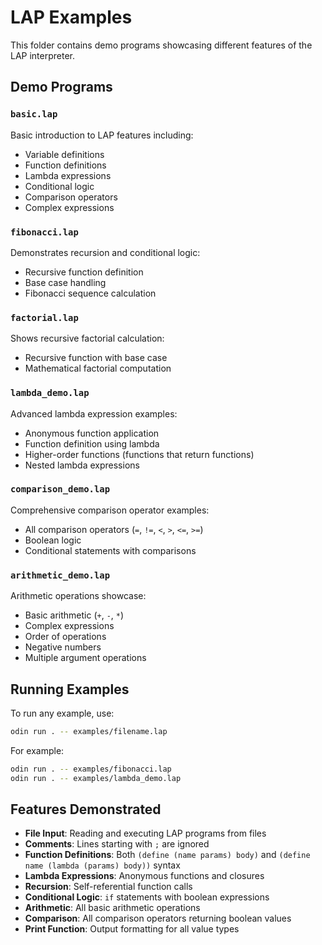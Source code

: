 # LAP Examples

This folder contains demo programs showcasing different features of the LAP interpreter.

## Demo Programs

### `basic.lap`

Basic introduction to LAP features including:

- Variable definitions
- Function definitions
- Lambda expressions
- Conditional logic
- Comparison operators
- Complex expressions

### `fibonacci.lap`

Demonstrates recursion and conditional logic:

- Recursive function definition
- Base case handling
- Fibonacci sequence calculation

### `factorial.lap`

Shows recursive factorial calculation:

- Recursive function with base case
- Mathematical factorial computation

### `lambda_demo.lap`

Advanced lambda expression examples:

- Anonymous function application
- Function definition using lambda
- Higher-order functions (functions that return functions)
- Nested lambda expressions

### `comparison_demo.lap`

Comprehensive comparison operator examples:

- All comparison operators (`=`, `!=`, `<`, `>`, `<=`, `>=`)
- Boolean logic
- Conditional statements with comparisons

### `arithmetic_demo.lap`

Arithmetic operations showcase:

- Basic arithmetic (`+`, `-`, `*`)
- Complex expressions
- Order of operations
- Negative numbers
- Multiple argument operations

## Running Examples

To run any example, use:

```bash
odin run . -- examples/filename.lap
```

For example:

```bash
odin run . -- examples/fibonacci.lap
odin run . -- examples/lambda_demo.lap
```

## Features Demonstrated

- **File Input**: Reading and executing LAP programs from files
- **Comments**: Lines starting with `;` are ignored
- **Function Definitions**: Both `(define (name params) body)` and `(define name (lambda (params) body))` syntax
- **Lambda Expressions**: Anonymous functions and closures
- **Recursion**: Self-referential function calls
- **Conditional Logic**: `if` statements with boolean expressions
- **Arithmetic**: All basic arithmetic operations
- **Comparison**: All comparison operators returning boolean values
- **Print Function**: Output formatting for all value types 